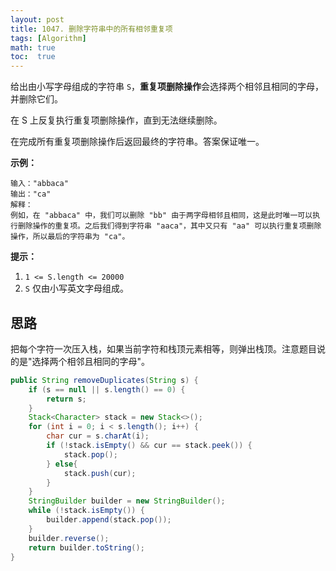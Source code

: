 ```yaml
---
layout: post
title: 1047. 删除字符串中的所有相邻重复项
tags: [Algorithm]
math: true
toc:  true
---
```


给出由小写字母组成的字符串 `S`，**重复项删除操作**会选择两个相邻且相同的字母，并删除它们。

在 S 上反复执行重复项删除操作，直到无法继续删除。

在完成所有重复项删除操作后返回最终的字符串。答案保证唯一。

**示例：**

```
输入："abbaca"
输出："ca"
解释：
例如，在 "abbaca" 中，我们可以删除 "bb" 由于两字母相邻且相同，这是此时唯一可以执行删除操作的重复项。之后我们得到字符串 "aaca"，其中又只有 "aa" 可以执行重复项删除操作，所以最后的字符串为 "ca"。
```

**提示：**

1. `1 <= S.length <= 20000`
2. `S` 仅由小写英文字母组成。

## 思路

把每个字符一次压入栈，如果当前字符和栈顶元素相等，则弹出栈顶。注意题目说的是"选择两个相邻且相同的字母"。

```java
public String removeDuplicates(String s) {
    if (s == null || s.length() == 0) {
        return s;
    }
    Stack<Character> stack = new Stack<>();
    for (int i = 0; i < s.length(); i++) {
        char cur = s.charAt(i);
        if (!stack.isEmpty() && cur == stack.peek()) {
            stack.pop();
        } else{
            stack.push(cur);
        }
    }
    StringBuilder builder = new StringBuilder();
    while (!stack.isEmpty()) {
        builder.append(stack.pop());
    }
    builder.reverse();
    return builder.toString();
}
```


